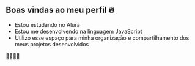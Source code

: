 ## Boas vindas ao meu perfil 🔥 

 - Estou estudando no Alura
 - Estou me desenvolvendo na linguagem JavaScript
 - Utilizo esse espaço para minha organização e compartilhamento dos meus projetos desenvolvidos

💸💸💸💸



